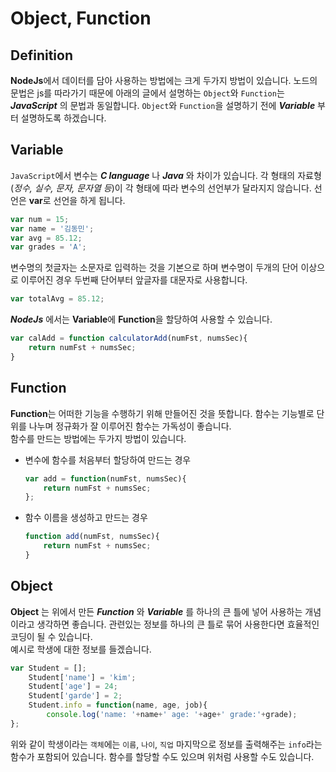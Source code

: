 # Object, Function

## Definition

**NodeJs**에서 데이터를 담아 사용하는 방법에는 크게 두가지 방법이 있습니다. 노드의 문법은 js를 따라가기 때문에 아래의 글에서 설명하는 ```Object```와 ```Function```는 ***JavaScript*** 의 문법과 동일합니다. ```Object```와 ```Function```을 설명하기 전에 ***Variable*** 부터 설명하도록 하겠습니다.

## Variable

```JavaScript```에서 변수는 ***C language*** 나 ***Java*** 와 차이가 있습니다. 각 형태의 자료형(*정수, 실수, 문자, 문자열 등*)이 각 형태에 따라 변수의 선언부가 달라지지 않습니다. 선언은 **var**로 선언을 하게 됩니다.  

```javascript
var num = 15;
var name = '김동민';
var avg = 85.12;
var grades = 'A';
```

변수명의 첫글자는 소문자로 입력하는 것을 기본으로 하며 변수명이 두개의 단어 이상으로 이루어진 경우 두번째 단어부터 앞글자를 대문자로 사용합니다.  

```javascript
var totalAvg = 85.12;
```

***NodeJs*** 에서는 **Variable**에 **Function**을 할당하여 사용할 수 있습니다.
```javascript
var calAdd = function calculatorAdd(numFst, numsSec){
    return numFst + numsSec;
}
```

## Function

**Function**는 어떠한 기능을 수행하기 위해 만들어진 것을 뜻합니다. 함수는 기능별로 단위를 나누며 정규화가 잘 이루어진 함수는 가독성이 좋습니다.  
함수를 만드는 방법에는 두가지 방법이 있습니다.

- 변수에 함수를 처음부터 할당하여 만드는 경우
    ```javascript
    var add = function(numFst, numsSec){
        return numFst + numsSec;
    };
    ```

- 함수 이름을 생성하고 만드는 경우
    ```javascript
    function add(numFst, numsSec){
        return numFst + numsSec;
    }
    ```

## Object

**Object** 는 위에서 만든 ***Function*** 와 ***Variable*** 를 하나의 큰 틀에 넣어 사용하는 개념이라고 생각하면 좋습니다. 관련있는 정보를 하나의 큰 틀로 묶어 사용한다면 효율적인 코딩이 될 수 있습니다.  
예시로 학생에 대한 정보를 들겠습니다.

```javascript
var Student = [];
    Student['name'] = 'kim';
    Student['age'] = 24;
    Student['garde'] = 2;
    Student.info = function(name, age, job){
        console.log('name: '+name+' age: '+age+' grade:'+grade);
};
```
위와 같이 학생이라는 ```객체```에는 ```이름```, ```나이```, ```직업``` 마지막으로 정보를 출력해주는 ```info```라는 함수가 포함되어 있습니다. 함수를 할당할 수도 있으며 위처럼 사용할 수도 있습니다.